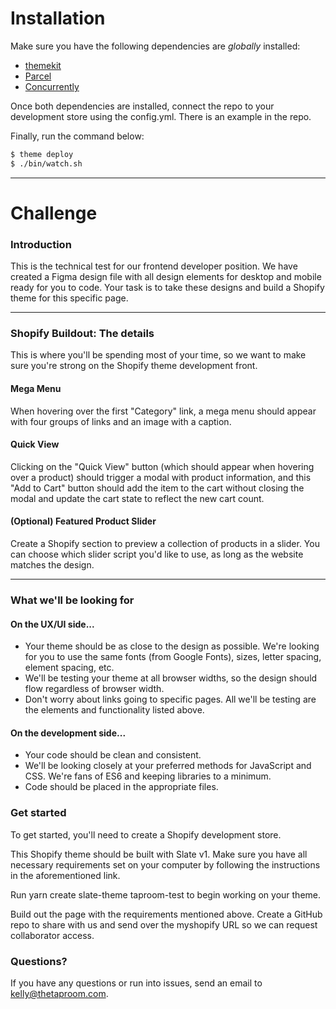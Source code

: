# Installation

Make sure you have the following dependencies are *globally* installed:
* [themekit](https://shopify.github.io/themekit/)
* [Parcel](https://parceljs.org/getting_started.html)
* [Concurrently](https://www.npmjs.com/package/concurrently#install)

Once both dependencies are installed, connect the repo to your development store using the config.yml. There is an example in the repo.

Finally, run the command below:
```sh
$ theme deploy
$ ./bin/watch.sh
```

***

# Challenge

### Introduction
This is the technical test for our frontend developer position. We have created a Figma design file with all design elements for desktop and mobile ready for you to code. Your task is to take these designs and build a Shopify theme for this specific page.

***

### Shopify Buildout: The details
This is where you'll be spending most of your time, so we want to make sure you're strong on the Shopify theme development front.

#### Mega Menu
When hovering over the first "Category" link, a mega menu should appear with four groups of links and an image with a caption.

#### Quick View
Clicking on the "Quick View" button (which should appear when hovering over a product) should trigger a modal with product information, and this "Add to Cart" button should add the item to the cart without closing the modal and update the cart state to reflect the new cart count.

#### (Optional) Featured Product Slider
Create a Shopify section to preview a collection of products in a slider. You can choose which slider script you'd like to use, as long as the website matches the design.

***

### What we'll be looking for

#### On the UX/UI side...
* Your theme should be as close to the design as possible. We're looking for you to use the same fonts (from Google Fonts), sizes, letter spacing, element spacing, etc.
* We'll be testing your theme at all browser widths, so the design should flow regardless of browser width.
* Don't worry about links going to specific pages. All we'll be testing are the elements and functionality listed above.

#### On the development side...
* Your code should be clean and consistent.
* We'll be looking closely at your preferred methods for JavaScript and CSS. We're fans of ES6 and keeping libraries to a minimum.
* Code should be placed in the appropriate files.

### Get started
To get started, you'll need to create a Shopify development store.

This Shopify theme should be built with Slate v1. Make sure you have all necessary requirements set on your computer by following the instructions in the aforementioned link.

Run yarn create slate-theme taproom-test to begin working on your theme.

Build out the page with the requirements mentioned above. Create a GitHub repo to share with us and send over the myshopify URL so we can request collaborator access.

### Questions?
If you have any questions or run into issues, send an email to [kelly@thetaproom.com](mailto:kelly@thetaproom.com).








